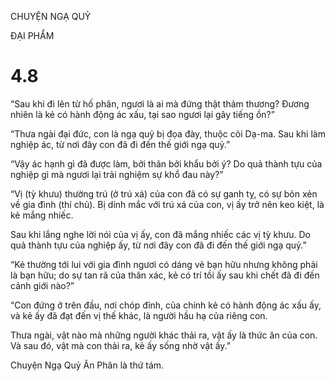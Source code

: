 CHUYỆN NGẠ QUỶ

ĐẠI PHẨM

# 4.8

“Sau khi đi lên từ hố phân, ngươi là ai mà đứng thật thảm thương? Đương nhiên là kẻ có hành động ác xấu, tại sao ngươi lại gây tiếng ồn?”

“Thưa ngài đại đức, con là ngạ quỷ bị đọa đày, thuộc cõi Dạ-ma. Sau khi làm nghiệp ác, từ nơi đây con đã đi đến thế giới ngạ quỷ.”

“Vậy ác hạnh gì đã được làm, bởi thân bởi khẩu bởi ý? Do quả thành tựu của nghiệp gì mà ngươi lại trải nghiệm sự khổ đau này?”

“Vị (tỳ khưu) thường trú (ở trú xá) của con đã có sự ganh tỵ, có sự bỏn xẻn về gia đình (thí chủ). Bị dính mắc với trú xá của con, vị ấy trở nên keo kiệt, là kẻ mắng nhiếc.

Sau khi lắng nghe lời nói của vị ấy, con đã mắng nhiếc các vị tỳ khưu. Do quả thành tựu của nghiệp ấy, từ nơi đây con đã đi đến thế giới ngạ quỷ.”

“Kẻ thường tới lui với gia đình ngươi có dáng vẻ bạn hữu nhưng không phải là bạn hữu; do sự tan rã của thân xác, kẻ có trí tồi ấy sau khi chết đã đi đến cảnh giới nào?”

“Con đứng ở trên đầu, nơi chóp đỉnh, của chính kẻ có hành động ác xấu ấy, và kẻ ấy đã đạt đến vị thế khác, là người hầu hạ của riêng con.

Thưa ngài, vật nào mà những người khác thải ra, vật ấy là thức ăn của con. Và sau đó, vật mà con thải ra, kẻ ấy sống nhờ vật ấy.”

Chuyện Ngạ Quỷ Ăn Phân là thứ tám.
